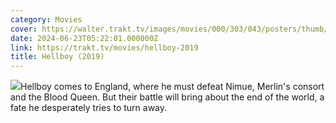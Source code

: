 ```yaml
---
category: Movies
cover: https://walter.trakt.tv/images/movies/000/303/043/posters/thumb/586f04e90c.jpg.webp
date: 2024-06-23T05:22:01.000000Z
link: https://trakt.tv/movies/hellboy-2019
title: Hellboy (2019)
---
```


![](https://walter.trakt.tv/images/movies/000/303/043/fanarts/thumb/c253e82af3.jpg)Hellboy comes to England, where he must defeat Nimue, Merlin's consort and the Blood Queen. But their battle will bring about the end of the world, a fate he desperately tries to turn away.
